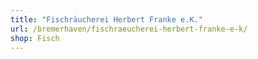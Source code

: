 ```yaml
---
title: "Fischräucherei Herbert Franke e.K."
url: /bremerhaven/fischraeucherei-herbert-franke-e-k/
shop: Fisch
---
```

